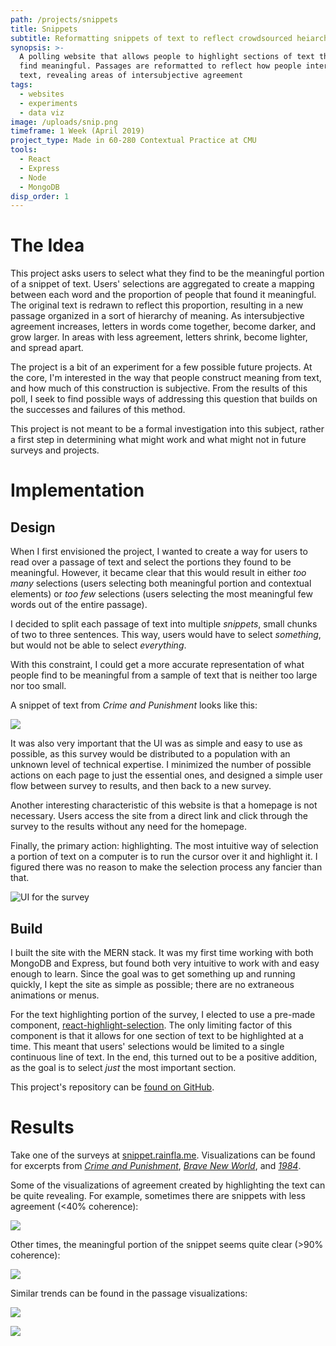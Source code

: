 ```yaml
---
path: /projects/snippets
title: Snippets
subtitle: Reformatting snippets of text to reflect crowdsourced heiarchies of meaning
synopsis: >-
  A polling website that allows people to highlight sections of text that they
  find meaningful. Passages are reformatted to reflect how people interpret the
  text, revealing areas of intersubjective agreement
tags:
  - websites
  - experiments
  - data viz
image: /uploads/snip.png
timeframe: 1 Week (April 2019)
project_type: Made in 60-280 Contextual Practice at CMU
tools:
  - React
  - Express
  - Node
  - MongoDB
disp_order: 1
---
```


# The Idea

This project asks users to select what they find to be the meaningful portion of a snippet of text. Users' selections are aggregated to create a mapping between each word and the proportion of people that found it meaningful. The original text is redrawn to reflect this proportion, resulting in a new passage organized in a sort of hierarchy of meaning. As intersubjective agreement increases, letters in words come together, become darker, and grow larger. In areas with less agreement, letters shrink, become lighter, and spread apart.

The project is a bit of an experiment for a few possible future projects. At the core, I'm interested in the way that people construct meaning from text, and how much of this construction is subjective. From the results of this poll, I seek to find possible ways of addressing this question that builds on the successes and failures of this method.

This project is not meant to be a formal investigation into this subject, rather a first step in determining what might work and what might not in future surveys and projects.

# Implementation

## Design

When I first envisioned the project, I wanted to create a way for users to read over a passage of text and select the portions they found to be meaningful. However, it became clear that this would result in either _too many_ selections (users selecting both meaningful portion and contextual elements) or _too few_ selections (users selecting the most meaningful few words out of the entire passage).

I decided to split each passage of text into multiple _snippets_, small chunks of two to three sentences. This way, users would have to select _something_, but would not be able to select _everything_.

With this constraint, I could get a more accurate representation of what people find to be meaningful from a sample of text that is neither too large nor too small.

A snippet of text from _Crime and Punishment_ looks like this:

![](/uploads/snip2.png " ")

It was also very important that the UI was as simple and easy to use as possible, as this survey would be distributed to a population with an unknown level of technical expertise. I minimized the number of possible actions on each page to just the essential ones, and designed a simple user flow between survey to results, and then back to a new survey.

Another interesting characteristic of this website is that a homepage is not necessary. Users access the site from a direct link and click through the survey to the results without any need for the homepage.

Finally, the primary action: highlighting. The most intuitive way of selection a portion of text on a computer is to run the cursor over it and highlight it. I figured there was no reason to make the selection process any fancier than that.

![](/uploads/snip3.png "UI for the survey")

## Build

I built the site with the MERN stack. It was my first time working with both MongoDB and Express, but found both very intuitive to work with and easy enough to learn. Since the goal was to get something up and running quickly, I kept the site as simple as possible; there are no extraneous animations or menus.

For the text highlighting portion of the survey, I elected to use a pre-made component, [react-highlight-selection](https://www.npmjs.com/package/react-highlight-selection). The only limiting factor of this component is that it allows for one section of text to be highlighted at a time. This meant that users' selections would be limited to a single continuous line of text. In the end, this turned out to be a positive addition, as the goal is to select _just_ the most important section.

This project's repository can be [found on GitHub](https://github.com/CBR0MS/a-perfect-tree).

# Results

Take one of the surveys at [snippet.rainfla.me](https://snippet.rainfla.me/random). Visualizations can be found for excerpts from [_Crime and Punishment_](https://snippet.rainflame.com/game-results/e6cd3f5a-86c4-4e17-898e-87483267b20c), [_Brave New World_](https://snippet.rainflame.com/game-results/ac11b53d-17fa-44e9-b584-dfe2f82cad7d), and [_1984_](https://snippet.rainflame.com/game-results/a8c9ae6b-1a47-4bb8-94cc-4321a6425a0b).

Some of the visualizations of agreement created by highlighting the text can be quite revealing. For example, sometimes there are snippets with less agreement (<40% coherence):

![](/uploads/snip6.png " ")

Other times, the meaningful portion of the snippet seems quite clear (>90% coherence):

![](/uploads/snip5.png " ")

Similar trends can be found in the passage visualizations:

![](/uploads/snip7.png " ")

![](/uploads/snip8.png " ")
